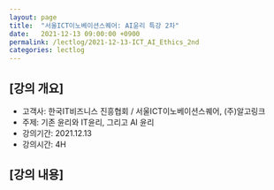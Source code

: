 ```yaml
---
layout: page
title:  "서울ICT이노베이션스퀘어: AI윤리 특강 2차"
date:   2021-12-13 09:00:00 +0900
permalink: /lectlog/2021-12-13-ICT_AI_Ethics_2nd
categories: lectlog
---
```


## [강의 개요]

* 고객사: 한국IT비즈니스 진흥협회 / 서울ICT이노베이션스퀘어, (주)알고링크
* 주제: 기존 윤리와 IT윤리, 그리고 AI 윤리
* 강의기간: 2021.12.13
* 강의시간: 4H

## [강의 내용]

